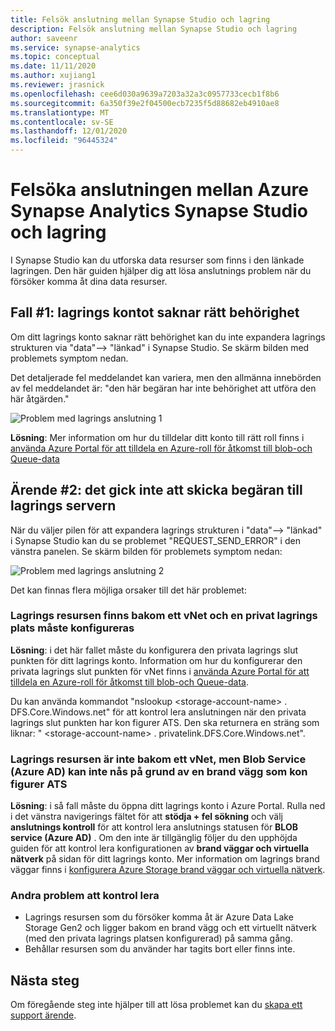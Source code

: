 ```yaml
---
title: Felsök anslutning mellan Synapse Studio och lagring
description: Felsök anslutning mellan Synapse Studio och lagring
author: saveenr
ms.service: synapse-analytics
ms.topic: conceptual
ms.date: 11/11/2020
ms.author: xujiang1
ms.reviewer: jrasnick
ms.openlocfilehash: cee6d030a9639a7203a32a3c0957733cecb1f8b6
ms.sourcegitcommit: 6a350f39e2f04500ecb7235f5d88682eb4910ae8
ms.translationtype: MT
ms.contentlocale: sv-SE
ms.lasthandoff: 12/01/2020
ms.locfileid: "96445324"
---
```

# <a name="troubleshoot-connectivity-between-azure-synapse-analytics-synapse-studio-and-storage"></a>Felsöka anslutningen mellan Azure Synapse Analytics Synapse Studio och lagring

I Synapse Studio kan du utforska data resurser som finns i den länkade lagringen. Den här guiden hjälper dig att lösa anslutnings problem när du försöker komma åt dina data resurser. 

## <a name="case-1-storage-account-lacks-proper-permissions"></a>Fall #1: lagrings kontot saknar rätt behörighet

Om ditt lagrings konto saknar rätt behörighet kan du inte expandera lagrings strukturen via "data"--> "länkad" i Synapse Studio. Se skärm bilden med problemets symptom nedan. 

Det detaljerade fel meddelandet kan variera, men den allmänna innebörden av fel meddelandet är: "den här begäran har inte behörighet att utföra den här åtgärden."

![Problem med lagrings anslutning 1](media/troubleshoot-synapse-studio-and-storage-connectivity/storage-connectivity-issue.1.png)

**Lösning**: Mer information om hur du tilldelar ditt konto till rätt roll finns i [använda Azure Portal för att tilldela en Azure-roll för åtkomst till blob-och Queue-data](../../storage/common/storage-auth-aad-rbac-portal.md)


## <a name="case-2-failed-to-send-the-request-to-storage-server"></a>Ärende #2: det gick inte att skicka begäran till lagrings servern

När du väljer pilen för att expandera lagrings strukturen i "data"--> "länkad" i Synapse Studio kan du se problemet "REQUEST_SEND_ERROR" i den vänstra panelen. Se skärm bilden för problemets symptom nedan:

![Problem med lagrings anslutning 2](media/troubleshoot-synapse-studio-and-storage-connectivity/storage-connectivity-issue.2.png)

Det kan finnas flera möjliga orsaker till det här problemet:

### <a name="the-storage-resource-is-behind-a-vnet-and-a-storage-private-endpoint-needs-to-configure"></a>Lagrings resursen finns bakom ett vNet och en privat lagrings plats måste konfigureras

**Lösning**: i det här fallet måste du konfigurera den privata lagrings slut punkten för ditt lagrings konto. Information om hur du konfigurerar den privata lagrings slut punkten för vNet finns i [använda Azure Portal för att tilldela en Azure-roll för åtkomst till blob-och Queue-data](../security/how-to-connect-to-workspace-from-restricted-network.md).

Du kan använda kommandot "nslookup \<storage-account-name\> . DFS.Core.Windows.net" för att kontrol lera anslutningen när den privata lagrings slut punkten har kon figurer ATS. Den ska returnera en sträng som liknar: " \<storage-account-name\> . privatelink.DFS.Core.Windows.net".

### <a name="the-storage-resource-is-not-behind-a-vnet-but-the-blob-service-azure-ad-endpoint-is-not-accessible-due-to-firewall-configured"></a>Lagrings resursen är inte bakom ett vNet, men Blob Service (Azure AD) kan inte nås på grund av en brand vägg som kon figurer ATS

**Lösning**: i så fall måste du öppna ditt lagrings konto i Azure Portal. Rulla ned i det vänstra navigerings fältet för att **stödja + fel sökning** och välj **anslutnings kontroll** för att kontrol lera anslutnings statusen för **BLOB service (Azure AD)** . Om den inte är tillgänglig följer du den upphöjda guiden för att kontrol lera konfigurationen av **brand väggar och virtuella nätverk** på sidan för ditt lagrings konto. Mer information om lagrings brand väggar finns i [konfigurera Azure Storage brand väggar och virtuella nätverk](../../storage/common/storage-network-security.md).

### <a name="other-issues-to-check"></a>Andra problem att kontrol lera 

* Lagrings resursen som du försöker komma åt är Azure Data Lake Storage Gen2 och ligger bakom en brand vägg och ett virtuellt nätverk (med den privata lagrings platsen konfigurerad) på samma gång.
* Behållar resursen som du använder har tagits bort eller finns inte.


## <a name="next-steps"></a>Nästa steg
Om föregående steg inte hjälper till att lösa problemet kan du [skapa ett support ärende](../../sql-data-warehouse/sql-data-warehouse-get-started-create-support-ticket.md).
